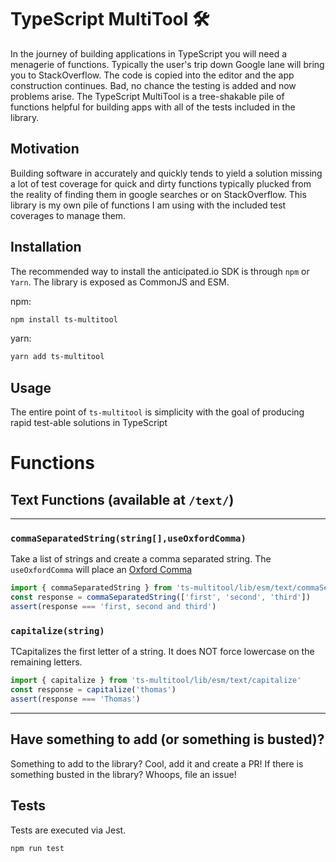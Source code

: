 # TypeScript MultiTool 🛠

In the journey of building applications in TypeScript you will need a menagerie of functions. Typically the user's trip down Google lane will bring you to StackOverflow. The code is copied into the editor and the app construction continues. Bad, no chance the testing is added and now problems arise. The TypeScript MultiTool is a tree-shakable pile of functions helpful for building apps with all of the tests included in the library.

## Motivation

Building software in accurately and quickly tends to yield a solution missing a lot of test coverage for quick and dirty functions typically plucked from the reality of finding them in google searches or on StackOverflow. This library is my own pile of functions I am using with the included test coverages to manage them.

## Installation

The recommended way to install the anticipated.io SDK is through `npm` or `Yarn`. The library is exposed as CommonJS and ESM.

npm:

```sh
npm install ts-multitool
```

yarn:

```sh
yarn add ts-multitool
```

## Usage

The entire point of `ts-multitool` is simplicity with the goal of producing rapid test-able solutions in TypeScript

# Functions

## Text Functions (available at `/text/`)

---

### `commaSeparatedString(string[],useOxfordComma)`

Take a list of strings and create a comma separated string. The `useOxfordComma` will place an [Oxford Comma](https://en.wikipedia.org/wiki/Serial_comma)

```typescript
import { commaSeparatedString } from 'ts-multitool/lib/esm/text/commaSeparatedString'
const response = commaSeparatedString(['first', 'second', 'third'])
assert(response === 'first, second and third')
```

### `capitalize(string)`

TCapitalizes the first letter of a string. It does NOT force lowercase on the remaining letters.

```typescript
import { capitalize } from 'ts-multitool/lib/esm/text/capitalize'
const response = capitalize('thomas')
assert(response === 'Thomas')
```

---

## Have something to add (or something is busted)?

Something to add to the library? Cool, add it and create a PR! If there is something busted in the library? Whoops, file an issue!

## Tests

Tests are executed via Jest.

```shell script
npm run test
```
